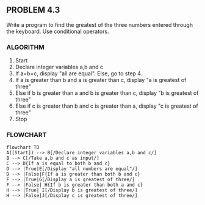 ## PROBLEM 4.3
Write a program to find the greatest of the three numbers entered through the keyboard. Use conditional operators.

### ALGORITHM

1. Start
2. Declare integer variables a,b and c
3. If a=b=c, display "all are equal". Else, go to step 4.
4. If a is greater than b and a is greater than c, display "a is greatest of three"
5. Else if b is greater than a and b is greater than c, display "b is greatest of three"
6. Else if c is greater than b and c is greater than a, display "c is greatest of three"
7. Stop

### FLOWCHART

```mermaid
flowchart TD
A([Start]) --> B[/Declare integer variables a,b and c/]
B --> C[/Take a,b and c as input/]
C --> D{If a is equal to both b and c}
D --> |True|E[/Display "all numbers are equal"/]
D --> |False|F{If a is greater than both b and c}
F --> |True|G[/Display a is greatest of three/]
F --> |False| H{If b is greater than both a and c}
H --> |True| I[/Display b is greatest of three/]
H --> |False|J[/Display c is greatest of three/]
```
